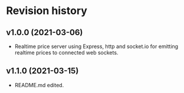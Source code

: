 Revision history
==================

v1.0.0 (2021-03-06)
-------------------
* Realtime price server using Express, http and socket.io for emitting realtime prices to connected web sockets.

v1.1.0 (2021-03-15)
-------------------
* README.md edited.
